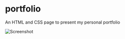 # portfolio

An HTML and CSS page to present my personal portfolio

![Screenshot](https://user-images.githubusercontent.com/101301554/179433076-420aeea2-fc45-4228-a8d9-98c3371cad6d.jpg)
